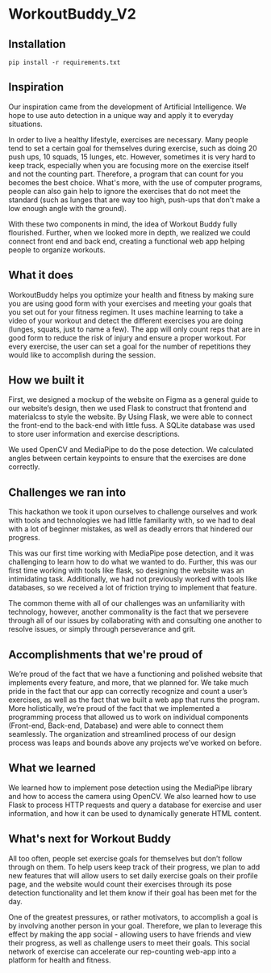 # WorkoutBuddy_V2

## Installation
`pip install -r requirements.txt`

## Inspiration
Our inspiration came from the development of Artificial Intelligence. We hope to use auto detection in a unique way and apply it to everyday situations.

In order to live a healthy lifestyle, exercises are necessary. Many people tend to set a certain goal for themselves during exercise, such as doing 20 push ups, 10 squads, 15 lunges, etc. However, sometimes it is very hard to keep track, especially when you are focusing more on the exercise itself and not the counting part. Therefore, a program that can count for you becomes the best choice. What's more, with the use of computer programs, people can also gain help to ignore the exercises that do not meet the standard (such as lunges that are way too high, push-ups that don't make a low enough angle with the ground).

With these two components in mind, the idea of Workout Buddy fully flourished. Further, when we looked more in depth, we realized we could connect front end and back end, creating a functional web app helping people to organize workouts.

## What it does
WorkoutBuddy helps you optimize your health and fitness by making sure you are using good form with your exercises and meeting your goals that you set out for your fitness regimen. It uses machine learning to take a video of your workout and detect the different exercises you are doing (lunges, squats, just to name a few). The app will only count reps that are in good form to reduce the risk of injury and ensure a proper workout. For every exercise, the user can set a goal for the number of repetitions they would like to accomplish during the session.

## How we built it
First, we designed a mockup of the website on Figma as a general guide to our website’s design, then we used Flask to construct that frontend and materialcss to style the website. By Using Flask, we were able to connect the front-end to the back-end with little fuss. A SQLite database was used to store user information and exercise descriptions.

We used OpenCV and MediaPipe to do the pose detection. We calculated angles between certain keypoints to ensure that the exercises are done correctly.

## Challenges we ran into
This hackathon we took it upon ourselves to challenge ourselves and work with tools and technologies we had little familiarity with, so we had to deal with a lot of beginner mistakes, as well as deadly errors that hindered our progress.

This was our first time working with MediaPipe pose detection, and it was challenging to learn how to do what we wanted to do. Further, this was our first time working with tools like flask, so designing the website was an intimidating task. Additionally, we had not previously worked with tools like databases, so we received a lot of friction trying to implement that feature.

The common theme with all of our challenges was an unfamiliarity with technology, however, another commonality is the fact that we persevere through all of our issues by collaborating with and consulting one another to resolve issues, or simply through perseverance and grit.

## Accomplishments that we're proud of
We’re proud of the fact that we have a functioning and polished website that implements every feature, and more, that we planned for. We take much pride in the fact that our app can correctly recognize and count a user’s exercises, as well as the fact that we built a web app that runs the program. More holistically, we’re proud of the fact that we implemented a programming process that allowed us to work on individual components (Front-end, Back-end, Database) and were able to connect them seamlessly. The organization and streamlined process of our design process was leaps and bounds above any projects we’ve worked on before.

## What we learned
We learned how to implement pose detection using the MediaPipe library and how to access the camera using OpenCV. We also learned how to use Flask to process HTTP requests and query a database for exercise and user information, and how it can be used to dynamically generate HTML content.

## What's next for Workout Buddy
All too often, people set exercise goals for themselves but don’t follow through on them. To help users keep track of their progress, we plan to add new features that will allow users to set daily exercise goals on their profile page, and the website would count their exercises through its pose detection functionality and let them know if their goal has been met for the day.

One of the greatest pressures, or rather motivators, to accomplish a goal is by involving another person in your goal. Therefore, we plan to leverage this effect by making the app social - allowing users to have friends and view their progress, as well as challenge users to meet their goals. This social network of exercise can accelerate our rep-counting web-app into a platform for health and fitness.
